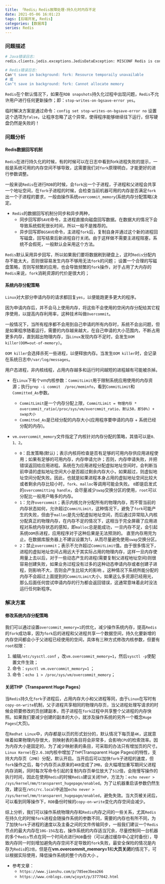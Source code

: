 ```yaml
---
title: 「Redis」Redis故障处理-持久化时内存不足
date: 2021-05-06 16:01:23
tags: [后端开发, Redis]
categories: [数据库]
series: Redis
---
```


### 问题描述
``` bash
# Java错误日志:
redis.clients.jedis.exceptions.JedisDataException: MISCONF Redis is configured to save RDB snapshots, but is currently not able to persist on disk. Commands that may modify the data set are disabled. Please check Redis logs for details about the error.

# Redis错误日志:
Can't save in background: fork: Resource temporaily unavailable
# 或
Can’t save in background: fork: Cannot allocate memory
```



`Redis`在个默认情况下，如果在`RDB snapshots`持久化过程中出现问题，`Redis`不允许用户进行任何更新操作；即：`stop-writes-on-bgsave-error yes`。

临时解决方案是通过命令：`config set stop-writes-on-bgsave-error no` 设置这个选项为`false`，让程序忽略了这个异常，使得程序能够继续往下运行，但写硬盘仍然是失败的！

### 问题分析
#### Redis数据回写机制
`Redis`在进行持久化的时候，有的时候可以在日志中看到fork进程失败的提示，一般是系统可用的内存空间不够导致，这需要我们对`fork`原理明白，才能更好的进行参数调整。

一般来说`Redis`在进行`RDB`的时候，会`fork`出一个子进程，子进程和父进程会共享一个地址空间，在`fork`子进程的时候，会检查当前机器可用的内存是否满足`fork`出一个子进程的要求，一般由操作系统`overcommit_memory`(系统内存分配策略)决定。

+ `Redis`的数据回写机制分同步和异步两种，
    * 同步回写即`SAVE`命令，主进程直接向磁盘回写数据。在数据大的情况下会导致系统假死很长时间，所以一般不是推荐的。
    * 异步回写即`BGSAVE`命令，主进程`fork`后，复制自身并通过这个新的进程回写磁盘，回写结束后新进程自行关闭。由于这样做不需要主进程阻塞，系统不会假死，一般默认会采用这个方法。

`Redis`默认采用异步回写，所以如果我们要将数据刷到硬盘上，这时`Redis`分配内存不能太大，否则很容易发生内存不够用无法`fork`的问题；
设置一个合理的写磁盘策略，否则写频繁的应用，也会导致频繁的`fork`操作，对于占用了大内存的`Redis`来说，`fork`消耗资源的代价是很大的；

#### 系统内存分配策略
`Linux`对大部分申请内存的请求都回复`yes`，以便能跑更多更大的程序。

因为申请内存后，并不会马上使用内存，将这些不会使用的空闲内存分配给其它程序使用，以提高内存利用率，这种技术叫做`Overcommit`。

一般情况下，当所有程序都不会用到自己申请的所有内存时，系统不会出问题，但是如果程序随着运行，需要的内存越来越大，在自己申请的大小范围内，不断占用更多内存，直到超出物理内存，当`Linux`发现内存不足时，会发生`OOM killer(OOM=out-of-memory)`。

`OOM killer`会选择杀死一些进程，以便释放内存。当发生`OOM killer`时，会记录在系统日志中`/var/log/messages`。

用户态进程，非内核线程，占用内存越多和运行时间越短的进程越有可能被杀掉。

+ 在`Linux`下有个vm内核参数：`CommitLimit`用于限制系统应用使用的内存资源；执行`grep -i commit  /proc/meminfo`，看到`CommitLimit`和`Committed_As`参数。
    * `CommitLimit`是一个内存分配上限，`CommitLimit = 物理内存 * overcommit_ratio(/proc/sys/vm/overcmmit_ratio，默认50，即50%) + swap大小`
    * `Committed_As`是已经分配的内存大小(应用程序要申请的内存 + 系统已经分配的内存)。

+ `vm.overcommit_memory`文件指定了内核针对内存分配的策略，其值可以是`0、1、2`。                          
    * `0`：启发策略(默认)；表示内核将检查是否有足够的可用内存供应用进程使用；如果有足够的可用内存，内存申请允许；否则，内存申请失败，并把错误返回给应用进程。系统在为应用进程分配虚拟地址空间时，会判断当前申请的虚拟地址空间大小是否超过剩余内存大小，如果超过，则虚拟地址空间分配失败。因此，也就是如果进程本身占用的虚拟地址空间比较大或者剩余内存比较小时，`fork`、`malloc`等调用可能会失败。 `0`即是启发式的`overcommitting handle`，会尽量减少`swap`交换分区的使用，`root`可以分配比一般用户略多的内存。
    * `1`：允许`overcommit`；表示内核允许分配所有的物理内存，而不管当前的内存状态如何，允许超过`CommitLimit`，这种情况下，避免了`fork`可能产生的失败，但由于`malloc`是先分配虚拟地址空间，而后通过异常陷入内核分配真正的物理内存，在内存不足的情况下，这相当于完全屏蔽了应用进程对系统内存状态的感知，即`malloc`总是能成功，一旦内存不足，会引起系统`OOM`杀进程，应用程序对于这种后果是无法预测的。 直至内存用完为止。在数据库服务器上不建议设置为1，从而尽量避免使用`swap`交换分区。
    * `2`：禁止`overcommit`；表示不允许超过`CommitLimit`值。由于很多情况下，进程的虚拟地址空间占用远大于其实际占用的物理内存，这样一旦内存使用量上去以后，对于一些动态产生的进程(需要复制父进程地址空间)则很容易创建失败，如果业务过程没有过多的这种动态申请内存或者创建子进程，则影响不大，否则会产生比较大的影响 。这种情况下系统所能分配的内存不会超过上面提到的`CommitLimit`大小，如果这么多资源已经用光，那么后面任何尝试申请内存的行为都会返回错误，这通常意味着此时没法运行任何新程序。


### 解决方案
#### 修改系统内存分配策略
我们可以通过设置`overcommit_memory=1`的优化，减少操作系统内存，提高`Redis`的`fork`成功率，因为`fork`后的进程和父进程共享一个数据空间，持久化要新增的内存空间都会小于父进程已经使用的空间，具体有三种方式修改内核参数，但要有`root`权限：
1. 编辑`/etc/sysctl.conf` ，改`vm.overcommit_memory=1`，然后`sysctl -p`使配置文件生效；
2. 命令：`sysctl vm.overcommit_memory=1` ；
3. 命令：`echo 1 > /proc/sys/vm/overcommit_memory`；

#### 关闭THP（Transparent Huge Pages）
当`Redis`持久化`fork`子进程后，占用内存大小和父进程等同，由于`Linux`在写时有`copy-on-write`机制，父子进程共享相同的物理内存页，当父进程处理写请求的时候会把要修改的页创建副本，而子进程在`fork`过程中共享整个父进程的内存快照。如果我们要减少创建的副本的大小，就涉及操作系统的另外一个概念`Huge Pages`(大页)。

在`Redhat Linux`中，内存都是以页的形式划分的，默认情况下每页是`4K`，这就意味着如果物理内存很大，则映射表的条目将会非常多，会影响`CPU`的检索效率。因为内存大小是固定的，为了减少映射表的条目，可采取的办法只有增加页的尺寸。`Linux Kernel`在`2.6.38`内核中增加了`THP`(Transparent Huge Pages)的特性，支持大内存页（`2MB`）分配，默认开启。当开启后可以加快`fork`子进程的速度，但`fork`操作之后，每个内存页从原来的`4KB`变成了`2MB`，会大幅增加重写期间父进程内存消耗，同时每次写命令引起的复制内存页单位放大了`512`倍，会拖慢写操作的执行时间，因此在使用`Redis`的时候`Redis`建议关闭`THP`，方法为：`echo never > /sys/kernel/mm/transparent_hugepage/enabled`。为了让机器重启该参数仍然生效，建议在`/etc/rc.local`中追加`echo never > /sys/kernel/mm/transparent_hugepage/enabled`，避免失效。当大页被关闭后，可以看到同等操作下，`RDB`备份时候的`copy-on-write`变化内存空间会减少。

综上分析，我们可以操作系统物理内存和`Redis`内存之间的一些关系，尤其`Redis`在持久化的时候`fork`进程会随操作系统的参数不同，需要的内存也有所不同，为了加快`fork`子进程的速度以及主备之间的文件传输同步，一般我们建议一个`Redis`节点的最大内存在`10G-15G`左右，操作系统的内存适当冗余，尽量控制同一台机器的多个`Redis`节点在同一个时间点进行`RDB`备份（可以通过缓存中心定时备份），导致内存同一时刻增加避免内存空间不足导致的`fork`失败，最安全保险的情况是内存为`Redis`的`2倍`，但是在**vm.overcommit_memory=1**和**大页关闭**的情况下，可以根据实际使用，降低操作系统的整个内存大小 。

+ 参考文章：
    * `https://www.jianshu.com/p/785ee3bea266`
    * `https://www.cnblogs.com/wjoyxt/p/3777042.html`
